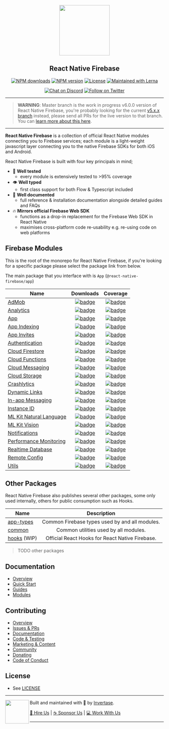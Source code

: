 <p align="center">
  <a href="https://invertase.io/oss/react-native-firebase">
    <img width="160px" src="https://i.imgur.com/JIyBtKW.png"><br/>
  </a>
  <h2 align="center">React Native Firebase</h2>
</p>

<p align="center">
  <a href="https://www.npmjs.com/package/react-native-firebase"><img src="https://img.shields.io/npm/dm/react-native-firebase.svg?style=flat-square" alt="NPM downloads"></a>
  <a href="https://www.npmjs.com/package/react-native-firebase"><img src="https://img.shields.io/npm/v/react-native-firebase.svg?style=flat-square" alt="NPM version"></a>
  <a href="/LICENSE"><img src="https://img.shields.io/npm/l/react-native-firebase.svg?style=flat-square" alt="License"></a>
  <a href="https://lerna.js.org/"><img src="https://img.shields.io/badge/maintained%20with-lerna-cc00ff.svg?style=flat-square" alt="Maintained with Lerna"></a>
</p>

<p align="center">
  <a href="https://invertase.link/discord"><img src="https://img.shields.io/discord/295953187817521152.svg?style=flat-square&colorA=7289da&label=Chat%20on%20Discord" alt="Chat on Discord"></a>
  <a href="https://twitter.com/rnfirebase"><img src="https://img.shields.io/twitter/follow/rnfirebase.svg?style=flat-square&colorA=1da1f2&colorB=&label=Follow%20on%20Twitter" alt="Follow on Twitter"></a>
</p>

---

> **WARNING**: Master branch is the work in progress v6.0.0 version of React Native Firebase, you're probably looking for the current [v5.x.x branch](https://github.com/invertase/react-native-firebase/tree/v5.x.x) instead, please send all PRs for the live version to that branch. You can [learn more about this here](https://invertase.io/blog/react-native-firebase-2019).

---

**React Native Firebase** is a collection of official React Native modules connecting you to Firebase services; each module is a light-weight javascript layer connecting you to the native Firebase SDKs for both iOS and Android.

React Native Firebase is built with four key principals in mind;

- 🧪 **Well tested**
  - every module is extensively tested to >95% coverage
- 👁 **Well typed**
  - first class support for both Flow & Typescript included
- 📄 **Well documented**
  - full reference & installation documentation alongside detailed guides and FAQs
- 🔥 **Mirrors official Firebase Web SDK**
  - functions as a drop-in replacement for the Firebase Web SDK in React Native
  - maximises cross-platform code re-usability e.g. re-using code on web platforms

## Firebase Modules

This is the root of the monorepo for React Native Firebase, if you're looking for a specific package please select the package link from below.

The main package that you interface with is `App` (`@react-native-firebase/app`)

| Name                                                     |                                                                                            Downloads                                                                                            |                                                                Coverage                                                                 |
| -------------------------------------------------------- | :---------------------------------------------------------------------------------------------------------------------------------------------------------------------------------------------: | :-------------------------------------------------------------------------------------------------------------------------------------: |
| [AdMob](/packages/admob)                                 |               [![badge](https://img.shields.io/npm/dm/@react-native-firebase/admob.svg?style=for-the-badge&logo=npm)](https://www.npmjs.com/package/@react-native-firebase/admob)               |               [![badge](https://api.rnfirebase.io/coverage/admob/badge)](https://api.rnfirebase.io/coverage/admob/detail)               |
| [Analytics](/packages/analytics)                         |           [![badge](https://img.shields.io/npm/dm/@react-native-firebase/analytics.svg?style=for-the-badge&logo=npm)](https://www.npmjs.com/package/@react-native-firebase/analytics)           |           [![badge](https://api.rnfirebase.io/coverage/analytics/badge)](https://api.rnfirebase.io/coverage/analytics/detail)           |
| [App](/packages/app)                                     |                 [![badge](https://img.shields.io/npm/dm/@react-native-firebase/app.svg?style=for-the-badge&logo=npm)](https://www.npmjs.com/package/@react-native-firebase/app)                 |                 [![badge](https://api.rnfirebase.io/coverage/app/badge)](https://api.rnfirebase.io/coverage/app/detail)                 |
| [App Indexing](/packages/indexing)                       |            [![badge](https://img.shields.io/npm/dm/@react-native-firebase/indexing.svg?style=for-the-badge&logo=npm)](https://www.npmjs.com/package/@react-native-firebase/indexing)            |            [![badge](https://api.rnfirebase.io/coverage/indexing/badge)](https://api.rnfirebase.io/coverage/indexing/detail)            |
| [App Invites](/packages/invites)                         |             [![badge](https://img.shields.io/npm/dm/@react-native-firebase/invites.svg?style=for-the-badge&logo=npm)](https://www.npmjs.com/package/@react-native-firebase/invites)             |             [![badge](https://api.rnfirebase.io/coverage/invites/badge)](https://api.rnfirebase.io/coverage/invites/detail)             |
| [Authentication](/packages/auth)                         |                [![badge](https://img.shields.io/npm/dm/@react-native-firebase/auth.svg?style=for-the-badge&logo=npm)](https://www.npmjs.com/package/@react-native-firebase/auth)                |                [![badge](https://api.rnfirebase.io/coverage/auth/badge)](https://api.rnfirebase.io/coverage/auth/detail)                |
| [Cloud Firestore](/packages/firestore)                   |           [![badge](https://img.shields.io/npm/dm/@react-native-firebase/firestore.svg?style=for-the-badge&logo=npm)](https://www.npmjs.com/package/@react-native-firebase/firestore)           |           [![badge](https://api.rnfirebase.io/coverage/firestore/badge)](https://api.rnfirebase.io/coverage/firestore/detail)           |
| [Cloud Functions](/packages/functions)                   |           [![badge](https://img.shields.io/npm/dm/@react-native-firebase/functions.svg?style=for-the-badge&logo=npm)](https://www.npmjs.com/package/@react-native-firebase/functions)           |           [![badge](https://api.rnfirebase.io/coverage/functions/badge)](https://api.rnfirebase.io/coverage/functions/detail)           |
| [Cloud Messaging](/packages/messaging)                   |           [![badge](https://img.shields.io/npm/dm/@react-native-firebase/messaging.svg?style=for-the-badge&logo=npm)](https://www.npmjs.com/package/@react-native-firebase/messaging)           |           [![badge](https://api.rnfirebase.io/coverage/messaging/badge)](https://api.rnfirebase.io/coverage/messaging/detail)           |
| [Cloud Storage](/packages/storage)                       |             [![badge](https://img.shields.io/npm/dm/@react-native-firebase/storage.svg?style=for-the-badge&logo=npm)](https://www.npmjs.com/package/@react-native-firebase/storage)             |             [![badge](https://api.rnfirebase.io/coverage/storage/badge)](https://api.rnfirebase.io/coverage/storage/detail)             |
| [Crashlytics](/packages/crashlytics)                     |         [![badge](https://img.shields.io/npm/dm/@react-native-firebase/crashlytics.svg?style=for-the-badge&logo=npm)](https://www.npmjs.com/package/@react-native-firebase/crashlytics)         |         [![badge](https://api.rnfirebase.io/coverage/crashlytics/badge)](https://api.rnfirebase.io/coverage/crashlytics/detail)         |
| [Dynamic Links](/packages/dynamic-links)                 |       [![badge](https://img.shields.io/npm/dm/@react-native-firebase/dynamic-links.svg?style=for-the-badge&logo=npm)](https://www.npmjs.com/package/@react-native-firebase/dynamic-links)       |       [![badge](https://api.rnfirebase.io/coverage/dynamic-links/badge)](https://api.rnfirebase.io/coverage/dynamic-links/detail)       |
| [In-app Messaging](/packages/fiam)                       |                [![badge](https://img.shields.io/npm/dm/@react-native-firebase/fiam.svg?style=for-the-badge&logo=npm)](https://www.npmjs.com/package/@react-native-firebase/fiam)                |                [![badge](https://api.rnfirebase.io/coverage/fiam/badge)](https://api.rnfirebase.io/coverage/fiam/detail)                |
| [Instance ID](/packages/iid)                             |                 [![badge](https://img.shields.io/npm/dm/@react-native-firebase/iid.svg?style=for-the-badge&logo=npm)](https://www.npmjs.com/package/@react-native-firebase/iid)                 |                 [![badge](https://api.rnfirebase.io/coverage/iid/badge)](https://api.rnfirebase.io/coverage/iid/detail)                 |
| [ML Kit Natural Language](/packages/ml-natural-language) | [![badge](https://img.shields.io/npm/dm/@react-native-firebase/ml-natural-language.svg?style=for-the-badge&logo=npm)](https://www.npmjs.com/package/@react-native-firebase/ml-natural-language) | [![badge](https://api.rnfirebase.io/coverage/ml-natural-language/badge)](https://api.rnfirebase.io/coverage/ml-natural-language/detail) |
| [ML Kit Vision](/packages/ml-vision)                     |           [![badge](https://img.shields.io/npm/dm/@react-native-firebase/ml-vision.svg?style=for-the-badge&logo=npm)](https://www.npmjs.com/package/@react-native-firebase/ml-vision)           |           [![badge](https://api.rnfirebase.io/coverage/ml-vision/badge)](https://api.rnfirebase.io/coverage/ml-vision/detail)           |
| [Notifications](/packages/notifications)                 |       [![badge](https://img.shields.io/npm/dm/@react-native-firebase/notifications.svg?style=for-the-badge&logo=npm)](https://www.npmjs.com/package/@react-native-firebase/notifications)       |       [![badge](https://api.rnfirebase.io/coverage/notifications/badge)](https://api.rnfirebase.io/coverage/notifications/detail)       |
| [Performance Monitoring](/packages/perf)                 |                [![badge](https://img.shields.io/npm/dm/@react-native-firebase/perf.svg?style=for-the-badge&logo=npm)](https://www.npmjs.com/package/@react-native-firebase/perf)                |                [![badge](https://api.rnfirebase.io/coverage/perf/badge)](https://api.rnfirebase.io/coverage/perf/detail)                |
| [Realtime Database](/packages/database)                  |            [![badge](https://img.shields.io/npm/dm/@react-native-firebase/database.svg?style=for-the-badge&logo=npm)](https://www.npmjs.com/package/@react-native-firebase/database)            |            [![badge](https://api.rnfirebase.io/coverage/database/badge)](https://api.rnfirebase.io/coverage/database/detail)            |
| [Remote Config](/packages/config)                        |              [![badge](https://img.shields.io/npm/dm/@react-native-firebase/config.svg?style=for-the-badge&logo=npm)](https://www.npmjs.com/package/@react-native-firebase/config)              |              [![badge](https://api.rnfirebase.io/coverage/config/badge)](https://api.rnfirebase.io/coverage/config/detail)              |
| [Utils](/packages/utils)                                 |               [![badge](https://img.shields.io/npm/dm/@react-native-firebase/utils.svg?style=for-the-badge&logo=npm)](https://www.npmjs.com/package/@react-native-firebase/utils)               |               [![badge](https://api.rnfirebase.io/coverage/utils/badge)](https://api.rnfirebase.io/coverage/utils/detail)               |

## Other Packages

React Native Firebase also publishes several other packages, some only used internally, others for public consumption such as Hooks.

| Name                             |                   Description                   |
| -------------------------------- | :---------------------------------------------: |
| [app-types](/packages/app-types) | Common Firebase types used by and all modules.  |
| [common](/packages/common)       |      Common utilities used by all modules.      |
| [hooks](/packages/hooks) (WIP)   | Official React Hooks for React Native Firebase. |

> TODO other packages

## Documentation

- [Overview](https://invertase.io/oss/react-native-firebase)
- [Quick Start](https://invertase.io/oss/react-native-firebase/quick-start)
- [Guides](https://invertase.io/oss/react-native-firebase/guides)
- [Modules](https://invertase.io/oss/react-native-firebase/v6)

## Contributing

- [Overview](https://invertase.io/oss/react-native-firebase/contributing)
- [Issues & PRs](https://invertase.io/oss/react-native-firebase/contributing/issues-prs)
- [Documentation](https://invertase.io/oss/react-native-firebase/contributing/documentation)
- [Code & Testing](https://invertase.io/oss/react-native-firebase/contributing/code-testing)
- [Marketing & Content](https://invertase.io/oss/react-native-firebase/contributing/marketing-content)
- [Community](https://invertase.io/oss/react-native-firebase/contributing/community)
- [Donating](https://invertase.io/oss/react-native-firebase/contributing/donating)
- [Code of Conduct](/CODE_OF_CONDUCT.md)

## License

- See [LICENSE](/LICENSE)

---

<p>
  <img align="left" width="75px" src="https://static.invertase.io/assets/invertase-logo-small.png"> 
  <p align="left">  
    Built and maintained with 💛 by <a href="https://invertase.io">Invertase</a>.
  </p>
  <p align="left">  
    <a href="https://invertase.io/hire-us">💼 Hire Us</a> | 
    <a href="https://opencollective.com/react-native-firebase">☕️ Sponsor Us</a> | 
    <a href="https://opencollective.com/jobs">‍💻 Work With Us</a>
  </p>
</p>

---
